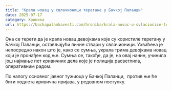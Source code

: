 ```yaml
---
title: "Крала новац у свлачионици теретане у Бачкој Паланци"
date: 2025-07-17
category: Хроника
url: https://backapalankavesti.com/hronika/krala-novac-u-svlacionice-teretane-u-backoj-palanci/
---
```


Она се терети да је крала новац девојкама које су користиле теретану у Бачкој Паланци, остављајући личне ствари у свлачионици. Ухваћена је непосредно након што је, како се сумња, украла трима девојкама новац који је пронађен код ње. Сумња се, такође, да је, на овај начин, учинила још најмање пет кривичних дела које је полиција расветлила, оперативним радом.

По налогу основног јавног тужиоца у Бачкој Паланци,  против ње ће бити поднета кривична пријава, у редовном поступку.
